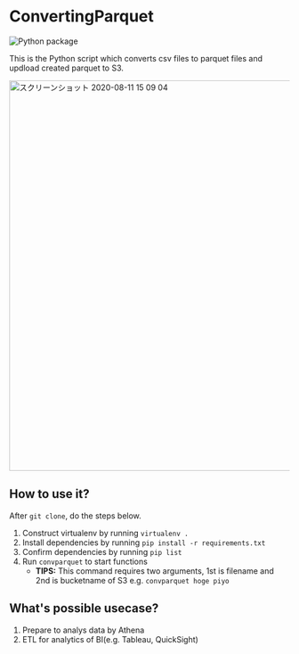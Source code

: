 # ConvertingParquet

![Python package](https://github.com/shu3-lab/ConvertingParquet/workflows/Python%20package/badge.svg)

This is the Python script which converts csv files to parquet files and updload created parquet to S3.

<img width="700" alt="スクリーンショット 2020-08-11 15 09 04" src="https://user-images.githubusercontent.com/56756975/89863212-9fe78c80-dbe4-11ea-8217-8690669656af.png">

## How to use it?

After `git clone`, do the steps below.

1. Construct virtualenv by running `virtualenv .`
2. Install dependencies by running `pip install -r requirements.txt`
3. Confirm dependencies by running `pip list`
4. Run `convparquet` to start functions
   - **TIPS:** This command requires two arguments, 1st is filename and 2nd is bucketname of S3 e.g. `convparquet hoge piyo`

## What's possible usecase?

1. Prepare to analys data by Athena
2. ETL for analytics of BI(e.g. Tableau, QuickSight)

